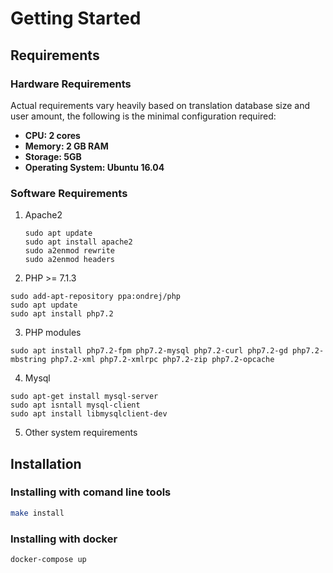 # Getting Started

## Requirements

### Hardware Requirements

Actual requirements vary heavily based on translation database size and user amount, the following is the minimal configuration required:

* **CPU: 2 cores**
* **Memory: 2 GB RAM**
* **Storage: 5GB**
* **Operating System: Ubuntu 16.04**

### Software Requirements

1. Apache2
   ```
   sudo apt update 
   sudo apt install apache2
   sudo a2enmod rewrite
   sudo a2enmod headers
   ```
2. PHP &gt;= 7.1.3

```
sudo add-apt-repository ppa:ondrej/php
sudo apt update
sudo apt install php7.2
```

3. PHP modules

```
sudo apt install php7.2-fpm php7.2-mysql php7.2-curl php7.2-gd php7.2-mbstring php7.2-xml php7.2-xmlrpc php7.2-zip php7.2-opcache
```

4. Mysql

```
sudo apt-get install mysql-server
sudo apt isntall mysql-client
sudo apt install libmysqlclient-dev
```

5. Other system requirements

## Installation

### Installing with comand line tools

```sh
make install
```

### Installing with docker

```
docker-compose up
```



